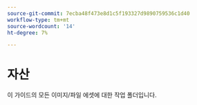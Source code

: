```yaml
---
source-git-commit: 7ecba48f473e8d1c5f193327d9890759536c1d40
workflow-type: tm+mt
source-wordcount: '14'
ht-degree: 7%

---
```

# 자산

이 가이드의 모든 이미지/파일 에셋에 대한 작업 폴더입니다.

